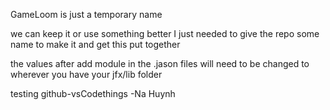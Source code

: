 GameLoom is just a temporary name

we can keep it or use something better I just needed to give the repo some name to make it and get this put together

the values after add module in the .jason files will need to be changed to wherever you have your jfx/lib folder 

testing github-vsCodethings -Na Huynh

